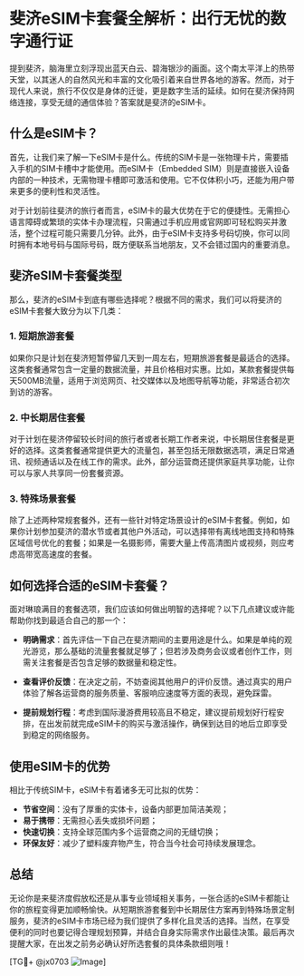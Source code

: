 # 斐济eSIM卡套餐全解析：出行无忧的数字通行证

提到斐济，脑海里立刻浮现出蓝天白云、碧海银沙的画面。这个南太平洋上的热带天堂，以其迷人的自然风光和丰富的文化吸引着来自世界各地的游客。然而，对于现代人来说，旅行不仅仅是身体的迁徙，更是数字生活的延续。如何在斐济保持网络连接，享受无缝的通信体验？答案就是斐济的eSIM卡。

## 什么是eSIM卡？

首先，让我们来了解一下eSIM卡是什么。传统的SIM卡是一张物理卡片，需要插入手机的SIM卡槽中才能使用。而eSIM卡（Embedded SIM）则是直接嵌入设备内部的一种技术，无需物理卡槽即可激活和使用。它不仅体积小巧，还能为用户带来更多的便利性和灵活性。

对于计划前往斐济的旅行者而言，eSIM卡的最大优势在于它的便捷性。无需担心语言障碍或繁琐的实体卡办理流程，只需通过手机应用或官网即可轻松购买并激活，整个过程可能只需要几分钟。此外，由于eSIM卡支持多号码切换，你可以同时拥有本地号码与国际号码，既方便联系当地朋友，又不会错过国内的重要消息。

## 斐济eSIM卡套餐类型

那么，斐济的eSIM卡到底有哪些选择呢？根据不同的需求，我们可以将斐济的eSIM卡套餐大致分为以下几类：

### 1. 短期旅游套餐

如果你只是计划在斐济短暂停留几天到一周左右，短期旅游套餐是最适合的选择。这类套餐通常包含一定量的数据流量，并且价格相对实惠。比如，某款套餐提供每天500MB流量，适用于浏览网页、社交媒体以及地图导航等功能，非常适合初次到访的游客。

### 2. 中长期居住套餐

对于计划在斐济停留较长时间的旅行者或者长期工作者来说，中长期居住套餐是更好的选择。这类套餐通常提供更大的流量包，甚至包括无限数据选项，满足日常通讯、视频通话以及在线工作的需求。此外，部分运营商还提供家庭共享功能，让你可以与家人共享同一份套餐资源。

### 3. 特殊场景套餐

除了上述两种常规套餐外，还有一些针对特定场景设计的eSIM卡套餐。例如，如果你计划参加斐济的潜水节或者其他户外活动，可以选择带有离线地图支持和特殊区域信号优化的套餐；如果是一名摄影师，需要大量上传高清图片或视频，则应考虑高带宽高速度的套餐。

## 如何选择合适的eSIM卡套餐？

面对琳琅满目的套餐选项，我们应该如何做出明智的选择呢？以下几点建议或许能帮助你找到最适合自己的那一个：

- **明确需求**：首先评估一下自己在斐济期间的主要用途是什么。如果是单纯的观光游览，那么基础的流量套餐就足够了；但若涉及商务会议或者创作工作，则需关注套餐是否包含足够的数据量和稳定性。
  
- **查看评价反馈**：在决定之前，不妨查阅其他用户的评价反馈。通过真实的用户体验了解各运营商的服务质量、客服响应速度等方面的表现，避免踩雷。

- **提前规划行程**：考虑到国际漫游费用较高且不稳定，建议提前规划好行程安排，在出发前就完成eSIM卡的购买与激活操作，确保到达目的地后立即享受到稳定的网络服务。

## 使用eSIM卡的优势

相比于传统SIM卡，eSIM卡有着诸多无可比拟的优势：

- **节省空间**：没有了厚重的实体卡，设备内部更加简洁美观；
- **易于携带**：无需担心丢失或损坏问题；
- **快速切换**：支持全球范围内多个运营商之间的无缝切换；
- **环保友好**：减少了塑料废弃物产生，符合当今社会可持续发展理念。

## 总结

无论你是来斐济度假放松还是从事专业领域相关事务，一张合适的eSIM卡都能让你的旅程变得更加顺畅愉快。从短期旅游套餐到中长期居住方案再到特殊场景定制服务，斐济的eSIM卡市场已经为我们提供了多样化且灵活的选择。当然，在享受便利的同时也要记得合理规划预算，并结合自身实际需求作出最佳决策。最后再次提醒大家，在出发之前务必确认好所选套餐的具体条款细则哦！

[TG💪+ @jx0703 ![Image](https://github.com/user-attachments/assets/dbca1d08-cadb-493c-b0ec-ad6f7a83f270)]